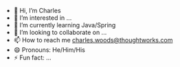 - 👋 Hi, I’m Charles
- 👀 I’m interested in ...
- 🌱 I’m currently learning Java/Spring
- 💞️ I’m looking to collaborate on ...
- 📫 How to reach me charles.woods@thoughtworks.com
- 😄 Pronouns: He/Him/His
- ⚡ Fun fact: ...

<!---
CwoodsTW/CwoodsTW is a ✨ special ✨ repository because its `README.md` (this file) appears on your GitHub profile.
You can click the Preview link to take a look at your changes.
--->
